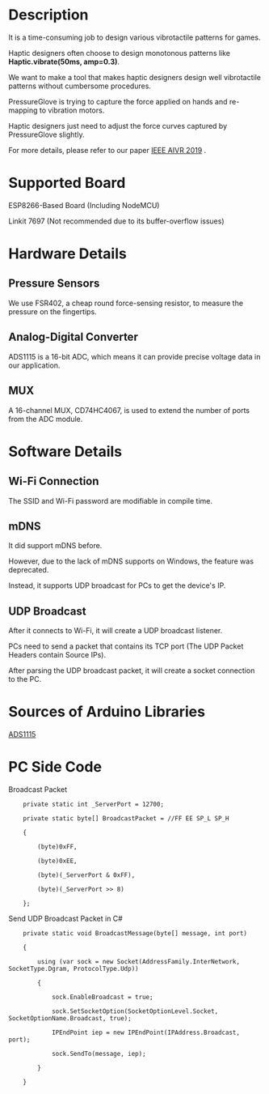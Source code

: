 # Description

It is a time-consuming job to design various vibrotactile patterns for games.

Haptic designers often choose to design monotonous patterns like **Haptic.vibrate(50ms, amp=0.3)**.

We want to make a tool that makes haptic designers design well vibrotactile patterns without cumbersome procedures.

PressureGlove is trying to capture the force applied on hands and re-mapping to vibration motors.

Haptic designers just need to adjust the force curves captured by PressureGlove slightly.

For more details, please refer to our paper [IEEE AIVR 2019](https://ieeexplore.ieee.org/document/8942381/authors) .

# Supported Board

ESP8266-Based Board (Including NodeMCU)

Linkit 7697 (Not recommended due to its buffer-overflow issues)

# Hardware Details

## Pressure Sensors

We use FSR402, a cheap round force-sensing resistor, to measure the pressure on the fingertips.

## Analog-Digital Converter

ADS1115 is a 16-bit ADC, which means it can provide precise voltage data in our application.

## MUX

A 16-channel MUX, CD74HC4067, is used to extend the number of ports from the ADC module.


# Software Details

## Wi-Fi Connection

The SSID and Wi-Fi password are modifiable in compile time.

## mDNS

It did support mDNS before.

However, due to the lack of mDNS supports on Windows, the feature was deprecated. 

Instead, it supports UDP broadcast for PCs to get the device's IP.

## UDP Broadcast

After it connects to Wi-Fi, it will create a UDP broadcast listener.

PCs need to send a packet that contains its TCP port (The UDP Packet Headers contain Source IPs).

After parsing the UDP broadcast packet, it will create a socket connection to the PC. 

# Sources of Arduino Libraries

[ADS1115](https://github.com/baruch/ADS1115)

# PC Side Code

Broadcast Packet


        private static int _ServerPort = 12700;
		
        private static byte[] BroadcastPacket = //FF EE SP_L SP_H 
		
        {
		
            (byte)0xFF,
			
            (byte)0xEE,
			
            (byte)(_ServerPort & 0xFF),
			
            (byte)(_ServerPort >> 8)
			
        };
        

Send UDP Broadcast Packet in C#

        private static void BroadcastMessage(byte[] message, int port)
		
        {
		
            using (var sock = new Socket(AddressFamily.InterNetwork, SocketType.Dgram, ProtocolType.Udp))
			
            {
			
                sock.EnableBroadcast = true;
				
                sock.SetSocketOption(SocketOptionLevel.Socket, SocketOptionName.Broadcast, true);
				
                IPEndPoint iep = new IPEndPoint(IPAddress.Broadcast, port);
				
                sock.SendTo(message, iep);
				
            }
			
        }